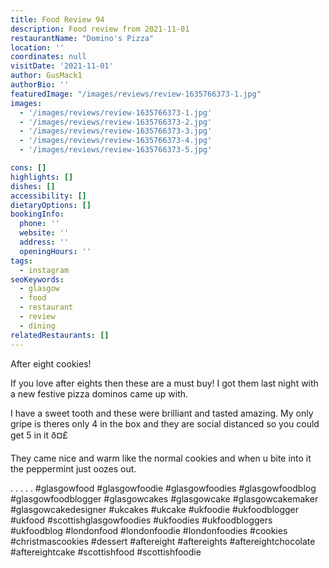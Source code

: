```yaml
---
title: Food Review 94
description: Food review from 2021-11-01
restaurantName: "Domino's Pizza"
location: ''
coordinates: null
visitDate: '2021-11-01'
author: GusMack1
authorBio: ''
featuredImage: "/images/reviews/review-1635766373-1.jpg"
images:
  - '/images/reviews/review-1635766373-1.jpg'
  - '/images/reviews/review-1635766373-2.jpg'
  - '/images/reviews/review-1635766373-3.jpg'
  - '/images/reviews/review-1635766373-4.jpg'
  - '/images/reviews/review-1635766373-5.jpg'

cons: []
highlights: []
dishes: []
accessibility: []
dietaryOptions: []
bookingInfo:
  phone: ''
  website: ''
  address: ''
  openingHours: ''
tags:
  - instagram
seoKeywords:
  - glasgow
  - food
  - restaurant
  - review
  - dining
relatedRestaurants: []
---
```

After eight cookies!

If you love after eights then these are a must buy! I got them last night with a new festive pizza dominos came up with. 

I have a sweet tooth and these were brilliant and tasted amazing. My only gripe is theres only 4 in the box and they are social distanced so you could get 5 in it ð¤£

They came nice and warm like the normal cookies and when u bite into it the peppermint just oozes out.

.
.
.
.
.
#glasgowfood #glasgowfoodie #glasgowfoodies #glasgowfoodblog #glasgowfoodblogger #glasgowcakes #glasgowcake #glasgowcakemaker #glasgowcakedesigner #ukcakes #ukcake #ukfoodie #ukfoodblogger #ukfood #scottishglasgowfoodies #ukfoodies #ukfoodbloggers #ukfoodblog #londonfood #londonfoodie #londonfoodies #cookies #christmascookies #dessert #aftereight #aftereights #aftereightchocolate #aftereightcake #scottishfood #scottishfoodie
